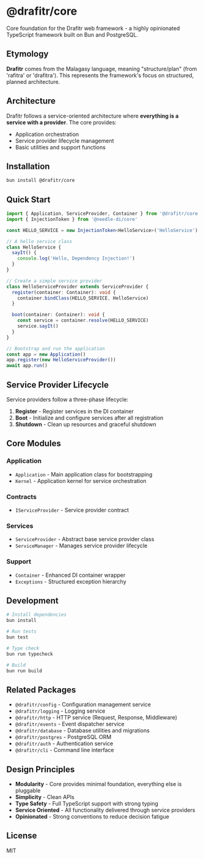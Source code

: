# @drafitr/core

Core foundation for the Drafitr web framework - a highly opinionated TypeScript framework built on Bun and PostgreSQL.

## Etymology

**Drafitr** comes from the Malagasy language, meaning "structure/plan" (from 'rafitra' or 'drafitra'). This represents the framework's focus on structured, planned architecture.

## Architecture

Drafitr follows a service-oriented architecture where **everything is a service with a provider**. The core provides:

- Application orchestration
- Service provider lifecycle management  
- Basic utilities and support functions

## Installation

```bash
bun install @drafitr/core
```

## Quick Start

```typescript
import { Application, ServiceProvider, Container } from '@drafitr/core'
import { InjectionToken } from '@needle-di/core'

const HELLO_SERVICE = new InjectionToken<HelloService>('HelloService')

// A hello service class
class HelloService {
  sayIt() {
    console.log('Hello, Dependency Injection!')
  }
}

// Create a simple service provider
class HelloServiceProvider extends ServiceProvider {
  register(container: Container): void {
    container.bindClass(HELLO_SERVICE, HelloService)
  }

  boot(container: Container): void {
    const service = container.resolve(HELLO_SERVICE)
    service.sayIt()
  }
}

// Bootstrap and run the application
const app = new Application()
app.register(new HelloServiceProvider())
await app.run()
```

## Service Provider Lifecycle

Service providers follow a three-phase lifecycle:

1. **Register** - Register services in the DI container
2. **Boot** - Initialize and configure services after all registration
3. **Shutdown** - Clean up resources and graceful shutdown

## Core Modules

### Application
- `Application` - Main application class for bootstrapping
- `Kernel` - Application kernel for service orchestration

### Contracts
- `IServiceProvider` - Service provider contract
  
### Services  
- `ServiceProvider` - Abstract base service provider class
- `ServiceManager` - Manages service provider lifecycle

### Support
- `Container` - Enhanced DI container wrapper
- `Exceptions` - Structured exception hierarchy

## Development

```bash
# Install dependencies
bun install

# Run tests
bun test

# Type check
bun run typecheck

# Build
bun run build
```

## Related Packages

- `@drafitr/config` - Configuration management service
- `@drafitr/logging` - Logging service
- `@drafitr/http` - HTTP service (Request, Response, Middleware)
- `@drafitr/events` - Event dispatcher service
- `@drafitr/database` - Database utilities and migrations
- `@drafitr/postgres` - PostgreSQL ORM
- `@drafitr/auth` - Authentication service
- `@drafitr/cli` - Command line interface

## Design Principles

- **Modularity** - Core provides minimal foundation, everything else is pluggable
- **Simplicity** - Clean APIs
- **Type Safety** - Full TypeScript support with strong typing
- **Service Oriented** - All functionality delivered through service providers
- **Opinionated** - Strong conventions to reduce decision fatigue

## License

MIT
